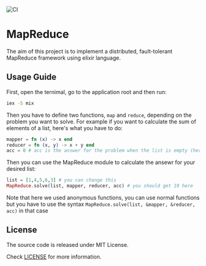 ![CI](https://github.com/ihaveint/map_reduce/workflows/Elixir%20CI/badge.svg)

# MapReduce
The aim of this project is to implement a distributed, fault-tolerant MapReduce framework using elixir language.

## Usage Guide
First, open the ternimal, go to the application root and then run:
```sh
iex -S mix
```

Then you have to define two functions, `map` and `reduce`, depending on the problem you want to solve. 
For example if you want to calculate the sum of elements of a list, here's what you have to do:

```elixir
mapper = fn (x) -> x end
reducer = fn (x, y) -> x + y end
acc = 0 # acc is the answer for the problem when the list is empty (here, sum of elements of an empty list is 0)
```

Then you can use the MapReduce module to calculate the ansewr for your desired list:
```elixir
list = [1,4,5,6,3] # you can change this
MapReduce.solve(list, mapper, reducer, acc) # you should get 19 here
```

Note that here we used anonymous functions, you can use normal functions but you have to use the syntax `MapReduce.solve(list, &mapper, &reducer, acc)` in that case

## License

The source code is released under MIT License.

Check [LICENSE](LICENSE) for more information.
